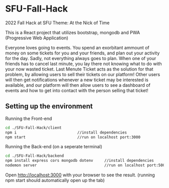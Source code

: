 # SFU-Fall-Hack
2022 Fall Hack at SFU
Theme: At the Nick of Time

This is a React project that utilizes bootstrap, mongodb and PWA (Progressive Web Application)

Everyone loves going to events. You spend an exorbitant ammount of money on some tickets for you and your friends, and plan out your activity for the day. Sadly, not everything always goes to plan. When one of your friends has to cancel last minute, you lay there not knowing what to do with your now wasted ticket. Last Menute Ticket acts as the solution for that problem, by allowing users to sell their tickets on our platform! Other users will then get notifications whenever a new ticket may be interested is available, and our platform will then allow users to see a dashboard of events and how to get into contact with the person selling that ticket!


## Setting up the environment

Running the Front-end
```bash
cd ./SFU-Fall-Hack/client
npm i                           //install dependencies
npm start                       //run on localhost port:3000       
```

Running the Back-end (on a seperate terminal)
```bash
cd ./SFU-Fall-Hack/backend
npm install express cors mongodb dotenv     //install dependencies
nodemon server                              //run on localhost port:5001
```

Open [http://localhost:3000](http://localhost:3000) with your browser to see the result. (running npm start should automatically open up the tab)
